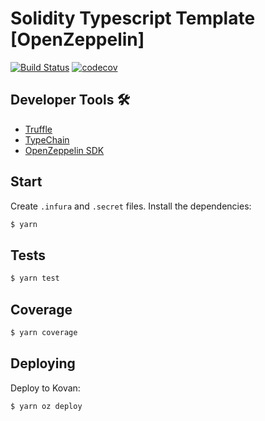 # Solidity Typescript Template [OpenZeppelin]

[![Build Status](https://travis-ci.com/akropolisio/solidity-typescript-template.svg?branch=master)](https://travis-ci.com/akropolisio/gsn-v1-adapter)
[![codecov](https://codecov.io/gh/akropolisio/gsn-v1-adapter/branch/master/graph/badge.svg)](https://codecov.io/gh/akropolisio/gsn-v1-adapter)

## Developer Tools 🛠️

- [Truffle](https://trufflesuite.com/)
- [TypeChain](https://github.com/ethereum-ts/TypeChain)
- [OpenZeppelin SDK](https://openzeppelin.com)

## Start

Create `.infura` and `.secret` files. Install the dependencies:

```bash
$ yarn
```

## Tests

```bash
$ yarn test
```

## Coverage

```bash
$ yarn coverage
```

## Deploying

Deploy to Kovan:

```bash
$ yarn oz deploy
```
